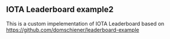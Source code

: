 ## IOTA Leaderboard example2
This is a custom impelementation of IOTA Leaderboard based on https://github.com/domschiener/leaderboard-example 
